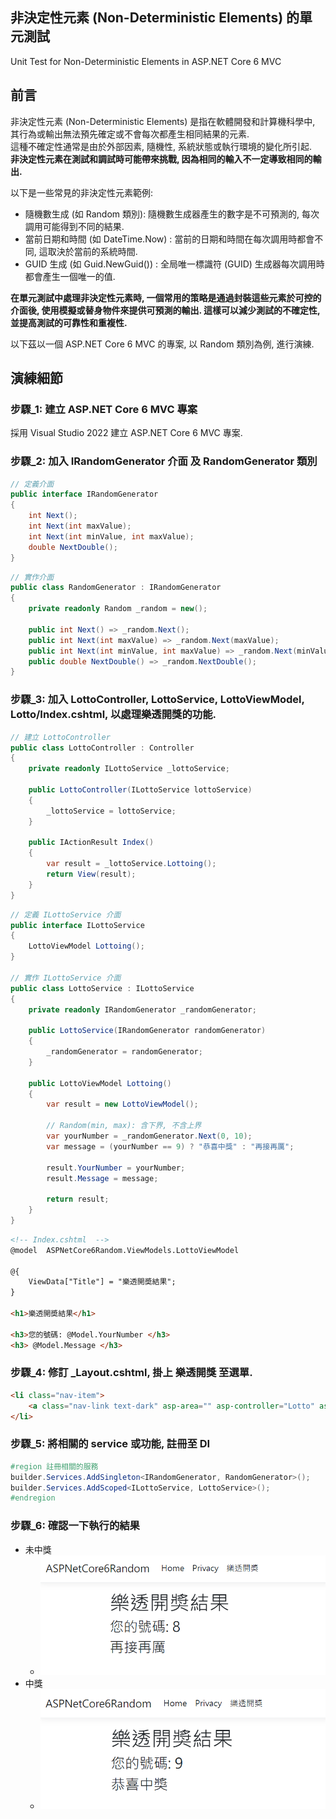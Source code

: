 ## 非決定性元素 (Non-Deterministic Elements) 的單元測試
Unit Test for Non-Deterministic Elements in ASP.NET Core 6 MVC   

## 前言

非決定性元素 (Non-Deterministic Elements) 是指在軟體開發和計算機科學中, 其行為或輸出無法預先確定或不會每次都產生相同結果的元素.  
這種不確定性通常是由於外部因素, 隨機性, 系統狀態或執行環境的變化所引起.  
**非決定性元素在測試和調試時可能帶來挑戰, 因為相同的輸入不一定導致相同的輸出.**  

以下是一些常見的非決定性元素範例:  

* 隨機數生成 (如 Random 類別):  隨機數生成器產生的數字是不可預測的, 每次調用可能得到不同的結果.  
* 當前日期和時間 (如 DateTime.Now) : 當前的日期和時間在每次調用時都會不同, 這取決於當前的系統時間.  
* GUID 生成 (如 Guid.NewGuid()) : 全局唯一標識符 (GUID) 生成器每次調用時都會產生一個唯一的值.  

**在單元測試中處理非決定性元素時, 一個常用的策略是通過封裝這些元素於可控的介面後, 使用模擬或替身物件來提供可預測的輸出. 這樣可以減少測試的不確定性, 並提高測試的可靠性和重複性.**   

以下茲以一個 ASP.NET Core 6 MVC 的專案, 以 Random 類別為例, 進行演練.  

## 演練細節

### 步驟_1: 建立 ASP.NET Core 6 MVC 專案
採用 Visual Studio 2022 建立 ASP.NET Core 6 MVC 專案.  

### 步驟_2: 加入 IRandomGenerator 介面 及 RandomGenerator 類別

```csharp
// 定義介面
public interface IRandomGenerator
{
	int Next();
	int Next(int maxValue);
	int Next(int minValue, int maxValue);
	double NextDouble();
}
```

```csharp
// 實作介面
public class RandomGenerator : IRandomGenerator
{
	private readonly Random _random = new();

	public int Next() => _random.Next();
	public int Next(int maxValue) => _random.Next(maxValue);
	public int Next(int minValue, int maxValue) => _random.Next(minValue, maxValue);
	public double NextDouble() => _random.NextDouble();
}
```

### 步驟_3: 加入 LottoController, LottoService, LottoViewModel, Lotto/Index.cshtml, 以處理樂透開獎的功能.

```csharp
// 建立 LottoController
public class LottoController : Controller
{
	private readonly ILottoService _lottoService;

	public LottoController(ILottoService lottoService)
	{
		_lottoService = lottoService;
	}

	public IActionResult Index()
	{
		var result = _lottoService.Lottoing();
		return View(result);
	}
}
```

```csharp
// 定義 ILottoService 介面
public interface ILottoService
{
	LottoViewModel Lottoing();
}

// 實作 ILottoService 介面
public class LottoService : ILottoService
{
	private readonly IRandomGenerator _randomGenerator;

	public LottoService(IRandomGenerator randomGenerator) 
	{
		_randomGenerator = randomGenerator;
	}

	public LottoViewModel Lottoing()
	{
		var result = new LottoViewModel();

		// Random(min, max): 含下界, 不含上界
		var yourNumber = _randomGenerator.Next(0, 10);
		var message = (yourNumber == 9) ? "恭喜中獎" : "再接再厲";

		result.YourNumber = yourNumber;
		result.Message = message;

		return result;
	}
}
```

```html
<!-- Index.cshtml  -->
@model  ASPNetCore6Random.ViewModels.LottoViewModel

@{
    ViewData["Title"] = "樂透開奬結果";
}

<h1>樂透開奬結果</h1>

<h3>您的號碼: @Model.YourNumber </h3>
<h3> @Model.Message </h3>
```

### 步驟_4: 修訂 _Layout.cshtml, 掛上 樂透開獎 至選單.

```html
<li class="nav-item">
	<a class="nav-link text-dark" asp-area="" asp-controller="Lotto" asp-action="Index">樂透開獎</a>
</li>
```

### 步驟_5:  將相關的 service 或功能, 註冊至 DI

```csharp
#region 註冊相關的服務
builder.Services.AddSingleton<IRandomGenerator, RandomGenerator>();
builder.Services.AddScoped<ILottoService, LottoService>();
#endregion
```

### 步驟_6: 確認一下執行的結果
* 未中獎 
  * ![NotGot](pictures/01-NotGot.png)   
* 中獎 
  * ![Got](pictures/02-Got.png)   





